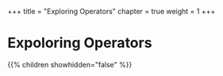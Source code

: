 +++
title = "Exploring Operators"
chapter = true
weight = 1
+++

# Expoloring Operators

{{% children showhidden="false" %}}